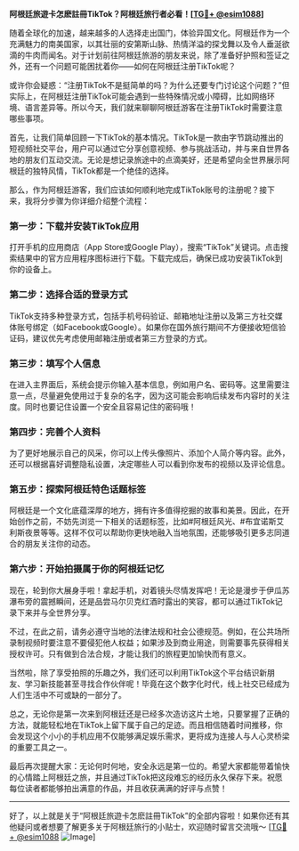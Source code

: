 **阿根廷旅遊卡怎麽註冊TikTok？阿根廷旅行者必看！[[TG💪+ @esim1088](https://t.me/s/esim1088)]**

随着全球化的加速，越来越多的人选择走出国门，体验异国文化。阿根廷作为一个充满魅力的南美国家，以其壮丽的安第斯山脉、热情洋溢的探戈舞以及令人垂涎欲滴的牛肉而闻名。对于计划前往阿根廷旅游的朋友来说，除了准备好护照和签证之外，还有一个问题可能困扰着你——如何在阿根廷注册TikTok呢？

或许你会疑惑：“注册TikTok不是挺简单的吗？为什么还要专门讨论这个问题？”但实际上，在阿根廷注册TikTok可能会遇到一些特殊情况或小障碍，比如网络环境、语言差异等。所以今天，我们就来聊聊阿根廷游客在注册TikTok时需要注意哪些事项。

首先，让我们简单回顾一下TikTok的基本情况。TikTok是一款由字节跳动推出的短视频社交平台，用户可以通过它分享创意视频、参与挑战活动，并与来自世界各地的朋友们互动交流。无论是想记录旅途中的点滴美好，还是希望向全世界展示阿根廷的独特风情，TikTok都是一个绝佳的选择。

那么，作为阿根廷游客，我们应该如何顺利地完成TikTok账号的注册呢？接下来，我将分步骤为你详细介绍整个流程：

### 第一步：下载并安装TikTok应用

打开手机的应用商店（App Store或Google Play），搜索“TikTok”关键词。点击搜索结果中的官方应用程序图标进行下载。下载完成后，确保已成功安装TikTok到你的设备上。

### 第二步：选择合适的登录方式

TikTok支持多种登录方式，包括手机号码验证、邮箱地址注册以及第三方社交媒体账号绑定（如Facebook或Google）。如果你在国外旅行期间不方便接收短信验证码，建议优先考虑使用邮箱注册或者第三方登录的方式。

### 第三步：填写个人信息

在进入主界面后，系统会提示你输入基本信息，例如用户名、密码等。这里需要注意一点，尽量避免使用过于复杂的名字，因为这可能会影响后续发布内容时的关注度。同时也要记住设置一个安全且容易记住的密码哦！

### 第四步：完善个人资料

为了更好地展示自己的风采，你可以上传头像照片、添加个人简介等内容。此外，还可以根据喜好调整隐私设置，决定哪些人可以看到你发布的视频以及评论信息。

### 第五步：探索阿根廷特色话题标签

阿根廷是一个文化底蕴深厚的地方，拥有许多值得挖掘的故事和美景。因此，在开始创作之前，不妨先浏览一下相关的话题标签，比如#阿根廷风光、#布宜诺斯艾利斯夜景等等。这样不仅可以帮助你更快地融入当地氛围，还能够吸引更多志同道合的朋友关注你的动态。

### 第六步：开始拍摄属于你的阿根廷记忆

现在，轮到你大展身手啦！拿起手机，对着镜头尽情发挥吧！无论是漫步于伊瓜苏瀑布旁的震撼瞬间，还是品尝马尔贝克红酒时露出的笑容，都可以通过TikTok记录下来并与全世界分享。

不过，在此之前，请务必遵守当地的法律法规和社会公德规范。例如，在公共场所录制视频时要注意不要侵犯他人权益；如果涉及到商业用途，则需要事先获得相关授权许可。只有做到合法合规，才能让我们的旅程更加愉快而有意义。

当然啦，除了享受拍照的乐趣之外，我们还可以利用TikTok这个平台结识新朋友、学习新技能甚至寻找合作伙伴呢！毕竟在这个数字化时代，线上社交已经成为人们生活中不可或缺的一部分了。

总之，无论你是第一次来到阿根廷还是已经多次造访这片土地，只要掌握了正确的方法，就能轻松地在TikTok上留下属于自己的足迹。而且相信随着时间推移，你会发现这个小小的手机应用不仅能够满足娱乐需求，更将成为连接人与人心灵桥梁的重要工具之一。

最后再次提醒大家：无论何时何地，安全永远是第一位的。希望大家都能带着愉快的心情踏上阿根廷之旅，并且通过TikTok把这段难忘的经历永久保存下来。祝愿每位读者都能够拍出满意的作品，并且收获满满的好评与点赞！

---

好了，以上就是关于“阿根廷旅遊卡怎麽註冊TikTok”的全部内容啦！如果你还有其他疑问或者想要了解更多关于阿根廷旅行的小贴士，欢迎随时留言交流哦～ [[TG💪+ @esim1088](https://t.me/s/esim1088) ![Image](https://i.postimg.cc/4NQfJmqS/Snipaste-2025-05-13-00-14-12.png)]